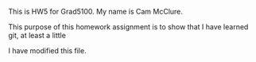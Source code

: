 This is HW5 for Grad5100. My name is Cam McClure. 

This purpose of this homework assignment is to show that I have learned git, 
at least a little

I have modified this file.
